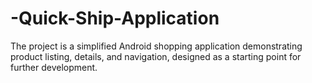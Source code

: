 # -Quick-Ship-Application
The project is a simplified Android shopping application demonstrating product listing, details, and navigation, designed as a starting point for further development.
